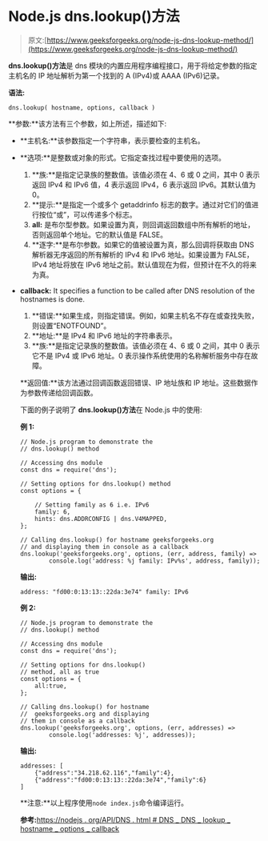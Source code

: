 # Node.js dns.lookup()方法

> 原文:[https://www.geeksforgeeks.org/node-js-dns-lookup-method/](https://www.geeksforgeeks.org/node-js-dns-lookup-method/)

**dns.lookup()方法**是 dns 模块的内置应用程序编程接口，用于将给定参数的指定主机名的 IP 地址解析为第一个找到的 A (IPv4)或 AAAA (IPv6)记录。

**语法:**

```
dns.lookup( hostname, options, callback )
```

**参数:**该方法有三个参数，如上所述，描述如下:

*   **主机名:**该参数指定一个字符串，表示要检查的主机名。
*   **选项:**是整数或对象的形式。它指定查找过程中要使用的选项。
    1.  **族:**是指定记录族的整数值。该值必须在 4、6 或 0 之间，其中 0 表示返回 IPv4 和 IPv6 值，4 表示返回 IPv4，6 表示返回 IPv6。其默认值为 0。
    2.  **提示:**是指定一个或多个 getaddrinfo 标志的数字。通过对它们的值进行按位“或”，可以传递多个标志。
    3.  **all:** 是布尔型参数。如果设置为真，则回调返回数组中所有解析的地址，否则返回单个地址。它的默认值是 FALSE。
    4.  **逐字:**是布尔参数。如果它的值被设置为真，那么回调将获取由 DNS 解析器无序返回的所有解析的 IPv4 和 IPv6 地址。如果设置为 FALSE，IPv4 地址将放在 IPv6 地址之前。默认值现在为假，但预计在不久的将来为真。
*   **callback:** It specifies a function to be called after DNS resolution of the hostnames is done.
    1.  **错误:**如果生成，则指定错误。例如，如果主机名不存在或查找失败，则设置“ENOTFOUND”。
    2.  **地址:**是 IPv4 和 IPv6 地址的字符串表示。
    3.  **族:**是指定记录族的整数值。该值必须在 4、6 或 0 之间，其中 0 表示它不是 IPv4 或 IPv6 地址。0 表示操作系统使用的名称解析服务中存在故障。

    **返回值:**该方法通过回调函数返回错误、IP 地址族和 IP 地址。这些数据作为参数传递给回调函数。

    下面的例子说明了 **dns.lookup()方法**在 Node.js 中的使用:

    **例 1:**

    ```
    // Node.js program to demonstrate the 
    // dns.lookup() method 

    // Accessing dns module
    const dns = require('dns');

    // Setting options for dns.lookup() method
    const options = {

        // Setting family as 6 i.e. IPv6
        family: 6,
        hints: dns.ADDRCONFIG | dns.V4MAPPED,
    };

    // Calling dns.lookup() for hostname geeksforgeeks.org
    // and displaying them in console as a callback
    dns.lookup('geeksforgeeks.org', options, (err, address, family) =>
            console.log('address: %j family: IPv%s', address, family));
    ```

    **输出:**

    ```
    address: "fd00:0:13:13::22da:3e74" family: IPv6

    ```

    **例 2:**

    ```
    // Node.js program to demonstrate the 
    // dns.lookup() method 

    // Accessing dns module
    const dns = require('dns');

    // Setting options for dns.lookup()
    // method, all as true
    const options = {
        all:true,
    };

    // Calling dns.lookup() for hostname
    //  geeksforgeeks.org and displaying
    // them in console as a callback
    dns.lookup('geeksforgeeks.org', options, (err, addresses) =>
            console.log('addresses: %j', addresses));
    ```

    **输出:**

    ```
    addresses: [
        {"address":"34.218.62.116","family":4},
        {"address":"fd00:0:13:13::22da:3e74","family":6}
    ]

    ```

    **注意:**以上程序使用`node index.js`命令编译运行。

    **参考:**[https://nodejs . org/API/DNS . html # DNS _ DNS _ lookup _ hostname _ options _ callback](https://nodejs.org/api/dns.html#dns_dns_lookup_hostname_options_callback)